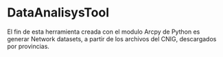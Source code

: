 # DataAnalisysTool
El fin de esta herramienta creada con el modulo Arcpy de Python es generar Network datasets, a partir de los archivos del CNIG, descargados por provincias.

